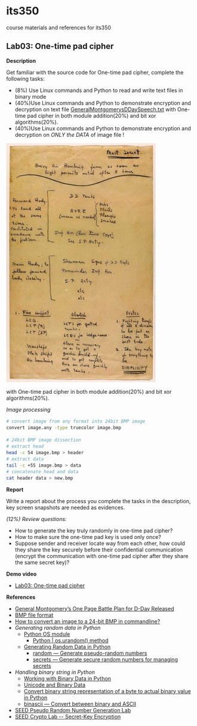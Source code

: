 # its350
course materials and references for its350

## Lab03: One-time pad cipher

__Description__

Get familiar with the source code for One-time pad cipher, complete the following tasks:

* (8%) Use Linux commands and Python to read and write text files in binary mode
* (40%)Use Linux commands and Python to demonstrate encryption and decryption on text file [GeneralMontgomerysDDaySpeech.txt](./data/GeneralMontgomerysDDaySpeech.txt) with One-time pad cipher in both module addition(20%) and bit xor algorithms(20%).
* (40%)Use Linux commands and Python to demonstrate encryption and decryption on _ONLY the DATA_ of image file !

![GeneralMontgomerysDDayPlan.jpg](./data/GeneralMontgomerysDDayPlan.jpg) 

with One-time pad cipher in both module addition(20%) and bit xor algorithms(20%).


*Image processing*

```bash
# convert image from any format into 24bit BMP image
convert image.any -type truecolor image.bmp

# 24bit BMP image dissection
# extract head
head -c 54 image.bmp > header
# extract data
tail -c +55 image.bmp > data
# concatenate head and data
cat header data > new.bmp
```

__Report__

Write a report about the process you complete the tasks in the description, key screen snapshots are needed as evidences.

_(12%) Review questions:_

* How to generate the key truly randomly in one-time pad cipher?
* How to make sure the one-time pad key is used only once?
* Suppose sender and receiver locate way from each other, how could they share the key securely before their confidential communication (encrypt the communication with one-time pad cipher after they share the same secret key)?

__Demo video__
* [Lab03: One-time pad cipher](https://youtu.be/saP_sR3jI_Q)

__References__
* [General Montgomery’s One Page Battle Plan for D-Day Released](https://www.warhistoryonline.com/war-articles/battle-plans-d-day-released.html)
* [BMP file format](https://en.wikipedia.org/wiki/BMP\_file\_format)
* [How to convert an image to a 24-bit BMP in commandline?](https://unix.stackexchange.com/questions/394003/how-to-convert-an-image-to-a-24-bit-bmp-in-commandline)
* _Generating random data in Python_
  * [Python OS module](https://docs.python.org/3/library/os.html)
    * [Python | os.urandom() method](https://www.geeksforgeeks.org/python-os-urandom-method/)
  * [Generating Random Data in Python](https://realpython.com/python-random/)
    * [random — Generate pseudo-random numbers](https://docs.python.org/3/library/random.html)
    * [secrets — Generate secure random numbers for managing secrets](https://docs.python.org/3/library/secrets.html)
* _Handling binary string in Python_
  * [Working with Binary Data in Python](https://www.devdungeon.com/content/working-binary-data-python)
  * [Unicode and Binary Data](https://learning-python.com/strings30.html)
  * [Convert binary string representation of a byte to actual binary value in Python](https://stackoverflow.com/questions/7213996/convert-binary-string-representation-of-a-byte-to-actual-binary-value-in-python)
  * [binascii — Convert between binary and ASCII](https://docs.python.org/3/library/binascii.html)
* [SEED Pseudo Random Number Generation Lab](https://seedsecuritylabs.org/Labs\_16.04/Crypto/Crypto\_Random\_Number/)
* [SEED Crypto Lab -- Secret-Key Encryption](https://seedsecuritylabs.org/Labs\_16.04/Crypto/Crypto\_Encryption/)


